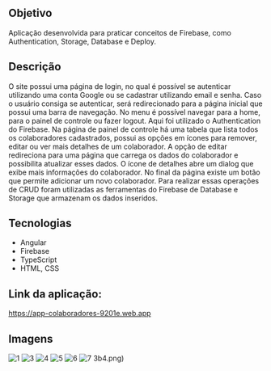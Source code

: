 ## Objetivo

Aplicação desenvolvida para praticar conceitos de Firebase, como Authentication, Storage, Database e Deploy.

## Descrição 

O site possui uma página de login, no qual é possível se autenticar utilizando uma conta Google ou se cadastrar utilizando email e senha. Caso o usuário consiga se autenticar, será redirecionado para a página inicial que possui uma barra de navegação. No menu é possível navegar para a home, para o painel de controle ou fazer logout. Aqui foi utilizado o Authentication do Firebase.
Na página de painel de controle há uma tabela que lista todos os colaboradores cadastrados, possui as opções em ícones para remover, editar ou ver mais detalhes de um colaborador. A opção de editar redireciona para uma página que carrega os dados do colaborador e possibilita atualizar esses dados. O ícone de detalhes abre um dialog que exibe mais informações do colaborador. No final da página existe um botão que permite adicionar um novo colaborador. Para realizar essas operações de CRUD foram utilizadas as ferramentas do Firebase de Database e Storage que armazenam os dados inseridos.

## Tecnologias

- Angular
- Firebase
- TypeScript
- HTML, CSS

## Link da aplicação:
https://app-colaboradores-9201e.web.app

## Imagens

![1](https://user-images.githubusercontent.com/99519903/203852727-f136c293-40d1-402e-bece-19683633941a.jpg)
![3](https://user-images.githubusercontent.com/99519903/203852635-d129f55b-ab93-4e9c-bc5b-062dedf182e1.png)
![4](https://user-images.githubusercontent.com/99519903/203852640-f8d1c7ef-7a06-428d-8fe7-bc11e6a64f30.png)
![5](https://user-images.githubusercontent.com/99519903/203852644-9f2c2544-073c-4cb1-97dc-f54fbd5017ed.png)
![6](https://user-images.githubusercontent.com/99519903/203852710-aa589325-93de-4e10-9c1e-50430157582c.png)
![7](https://user-images.githubusercontent.com/99519903/203852657-6a0aafc7-55a4-4f83-9f33-31ffa8f31205.png)
3b4.png)
